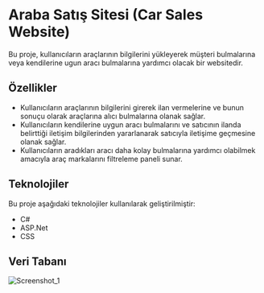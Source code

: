 # Araba Satış Sitesi (Car Sales Website)
Bu proje, kullanıcıların araçlarının bilgilerini yükleyerek müşteri bulmalarına veya kendilerine ugun aracı bulmalarına yardımcı olacak bir websitedir.
## Özellikler
* Kullanıcıların araçlarının bilgilerini girerek ilan vermelerine ve bunun sonuçu olarak araçlarına alıcı bulmalarına olanak sağlar.
* Kullanıcıların kendilerine uygun aracı bulmalarını ve satıcının ilanda belirttiği iletişim bilgilerinden yararlanarak satıcıyla iletişime geçmesine olanak sağlar.
* Kullanıcıların aradıkları aracı daha kolay bulmalarına yardımcı olabilmek amacıyla araç markalarını filtreleme paneli sunar.
## Teknolojiler
Bu proje aşağıdaki teknolojiler kullanılarak geliştirilmiştir:

* C#
* ASP.Net
* CSS
## Veri Tabanı

![Screenshot_1](https://user-images.githubusercontent.com/114991207/236322299-48dbf990-85a3-484d-9da4-87e489d91a41.png)
